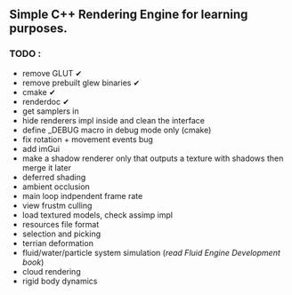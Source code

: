 ## Simple C++ Rendering Engine for learning purposes. 

### TODO :
- remove GLUT ✔
- remove prebuilt glew binaries ✔
- cmake ✔
- renderdoc ✔
- get samplers in
- hide renderers impl inside and clean the interface
- define _DEBUG macro in debug mode only (cmake)
- fix rotation + movement events bug
- add imGui
- make a shadow renderer only that outputs a texture with shadows then merge it later
- deferred shading
- ambient occlusion
- main loop indpendent frame rate
- view frustm culling
- load textured models, check assimp impl
- resources file format
- selection and picking
- terrian deformation
- fluid/water/particle system simulation (*read Fluid Engine Development book*)
- cloud rendering
- rigid body dynamics
